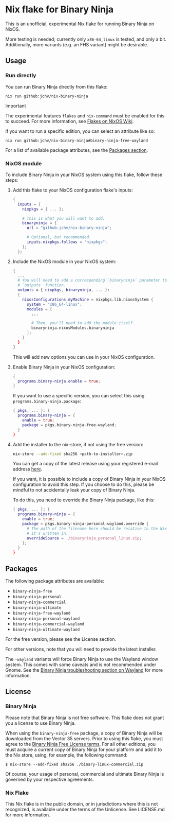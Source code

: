 # Nix flake for Binary Ninja
This is an unofficial, experimental Nix flake for running Binary Ninja on NixOS.

More testing is needed; currently only `x86-64_linux` is tested, and only a bit.
Additionally, more variants (e.g. an FHS variant) might be desirable.

## Usage

### Run directly

You can run Binary Ninja directly from this flake:

```console
nix run github:jchv/nix-binary-ninja
```

> [!IMPORTANT]
> The experimental features `flakes` and `nix-command` must be enabled for this to succeed.
> For more information, see [Flakes on NixOS Wiki](https://nixos.wiki/wiki/Flakes).

If you want to run a specific edition, you can select an attribute like so:

```console
nix run github:jchv/nix-binary-ninja#binary-ninja-free-wayland
```

For a list of available package attributes, see the [Packages section](#Packages).

### NixOS module

To include Binary Ninja in your NixOS system using this flake, follow these steps:

 1. Add this flake to your NixOS configuration flake's inputs:

    ```nix
    {
      inputs = {
        nixpkgs = { ... };

        # This is what you will want to add.
        binaryninja = {
          url = "github:jchv/nix-binary-ninja";

          # Optional, but recommended.
          inputs.nixpkgs.follows = "nixpkgs";
        };
      };
    ```

 2. Include the NixOS module in your NixOS system:

    ```nix
    {
      ...
      # You will need to add a corresponding `binaryninja` parameter to your
      # `outputs` function.
      outputs = { nixpkgs, binaryninja, ... }:
      {
        nixosConfigurations.myMachine = nixpkgs.lib.nixosSystem {
          system = "x86_64-linux";
          modules = [
            ...

            # Then, you'll need to add the module itself.
            binaryninja.nixosModules.binaryninja
          ];
        }
      }
    }
    ```

    This will add new options you can use in your NixOS configuration.

 3. Enable Binary Ninja in your NixOS configuration:

    ```nix
    {
      programs.binary-ninja.enable = true;
    }
    ```

    If you want to use a specific version, you can select this using `programs.binary-ninja.package`:

    ```nix
    { pkgs, ... }: {
      programs.binary-ninja = {
        enable = true;
        package = pkgs.binary-ninja-free-wayland;
      }
    }
    ```

 4. Add the installer to the nix-store, if not using the free version:

    ```bash
    nix-store --add-fixed sha256 <path-to-installer>.zip
    ```

    You can get a copy of the latest release using your registered e-mail address [here](https://binary.ninja/recover/).

    If you want, it is possible to include a copy of Binary Ninja in your NixOS configuration to avoid this step.
    If you choose to do this, please be mindful to not accidentally leak your copy of Binary Ninja.

    To do this, you need to override the Binary Ninja package, like this:

    ```nix
    { pkgs, ... }: {
      programs.binary-ninja = {
        enable = true;
        package = pkgs.binary-ninja-personal-wayland.override {
          # The path of the filename here should be relative to the Nix file
          # it's written in.
          overrideSource = ./binaryninja_personal_linux.zip;
        };
      }
    }
    ```

## Packages
The following package attributes are available:

- `binary-ninja-free`
- `binary-ninja-personal`
- `binary-ninja-commercial`
- `binary-ninja-ultimate`
- `binary-ninja-free-wayland`
- `binary-ninja-personal-wayland`
- `binary-ninja-commercial-wayland`
- `binary-ninja-ultimate-wayland`

For the free version, please see the License section.

For other versions, note that you will need to provide the latest installer.

The `-wayland` variants will force Binary Ninja to use the Wayland window
system. This comes with some caveats and is not recommended under Gnome. See the
[Binary Ninja troubleshooting section on Wayland](https://docs.binary.ninja/guide/troubleshooting.html#wayland)
for more information.

## License

### Binary Ninja

Please note that Binary Ninja is not free software. This flake does not grant
you a license to use Binary Ninja.

When using the `binary-ninja-free` package, a copy of Binary Ninja will be
downloaded from the Vector 35 servers. Prior to using this flake, you must
agree to the
[Binary Ninja Free License terms](https://docs.binary.ninja/about/license.html#free-license).
For all other editions, you must acquire a current copy of Binary Ninja for your
platform and add it to the Nix store, using, for example, the following command:

```console
$ nix-store --add-fixed sha256 ./binary-linux-commercial.zip
```

Of course, your usage of personal, commercial and ultimate Binary Ninja is
governed by your respective agreements.

### Nix Flake

This Nix flake is in the public domain, or in jurisdictions where this is not
recognized, is available under the terms of the Unlicense. See LICENSE.md for
more information.
